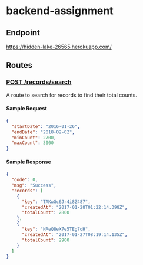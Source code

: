 # backend-assignment

## Endpoint

<https://hidden-lake-26565.herokuapp.com/>

## Routes

### [POST /records/search](https://hidden-lake-26565.herokuapp.com/records/search)

A route to search for records to find their total counts.

#### Sample Request

```json
{
  "startDate": "2016-01-26",
  "endDate": "2018-02-02",
  "minCount": 2700,
  "maxCount": 3000
}
```

#### Sample Response

```json
{
  "code": 0,
  "msg": "Success",
  "records": [
    {
      "key": "TAKwGc6Jr4i8Z487",
      "createdAt": "2017-01-28T01:22:14.398Z",
      "totalCount": 2800
    },
    {
      "key": "NAeQ8eX7e5TEg7oH",
      "createdAt": "2017-01-27T08:19:14.135Z",
      "totalCount": 2900
    }
  ]
}
```
